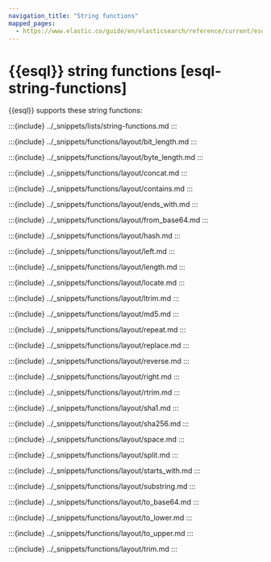 ```yaml
---
navigation_title: "String functions"
mapped_pages:
  - https://www.elastic.co/guide/en/elasticsearch/reference/current/esql-functions-operators.html#esql-string-functions
---
```


# {{esql}} string functions [esql-string-functions]

{{esql}} supports these string functions:

:::{include} ../_snippets/lists/string-functions.md
:::


:::{include} ../_snippets/functions/layout/bit_length.md
:::

:::{include} ../_snippets/functions/layout/byte_length.md
:::

:::{include} ../_snippets/functions/layout/concat.md
:::

:::{include} ../_snippets/functions/layout/contains.md
:::

:::{include} ../_snippets/functions/layout/ends_with.md
:::

:::{include} ../_snippets/functions/layout/from_base64.md
:::

:::{include} ../_snippets/functions/layout/hash.md
:::

:::{include} ../_snippets/functions/layout/left.md
:::

:::{include} ../_snippets/functions/layout/length.md
:::

:::{include} ../_snippets/functions/layout/locate.md
:::

:::{include} ../_snippets/functions/layout/ltrim.md
:::

:::{include} ../_snippets/functions/layout/md5.md
:::

:::{include} ../_snippets/functions/layout/repeat.md
:::

:::{include} ../_snippets/functions/layout/replace.md
:::

:::{include} ../_snippets/functions/layout/reverse.md
:::

:::{include} ../_snippets/functions/layout/right.md
:::

:::{include} ../_snippets/functions/layout/rtrim.md
:::

:::{include} ../_snippets/functions/layout/sha1.md
:::

:::{include} ../_snippets/functions/layout/sha256.md
:::

:::{include} ../_snippets/functions/layout/space.md
:::

:::{include} ../_snippets/functions/layout/split.md
:::

:::{include} ../_snippets/functions/layout/starts_with.md
:::

:::{include} ../_snippets/functions/layout/substring.md
:::

:::{include} ../_snippets/functions/layout/to_base64.md
:::

:::{include} ../_snippets/functions/layout/to_lower.md
:::

:::{include} ../_snippets/functions/layout/to_upper.md
:::

:::{include} ../_snippets/functions/layout/trim.md
:::

